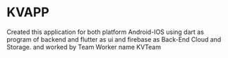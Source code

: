 # KVAPP
Created this application for both platform Android-IOS using dart as program of backend and flutter as ui and firebase as Back-End Cloud and Storage. and worked by Team Worker name KVTeam
